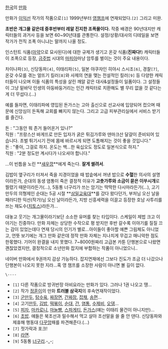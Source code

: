 [한국](%ED%95%9C%EA%B5%AD.md)의 [만화](%EB%A7%8C%ED%99%94.md)

만화가 [이익선](%EC%9D%B4%EC%9D%B5%EC%84%A0.md) 작가의 작품으로`[1]` 1999년부터
[영챔프](%EC%98%81%EC%B1%94%ED%94%84.md)에 연재되었다.`[2]` 그리고 미완.

**초반은 개그물 같은데 중후반부터 레알 진지한 조폭물이다.** 작중 배경은 90년대지만 캐릭터들의 과거사 등을 보면 60~90년대를 관통한다. 설정/상황/대사의 디테일을 보면 작가가 전직 조폭 아니냐는 말까지 나올 정도.

인스턴트 식품([마약](%EB%A7%88%EC%95%BD.md)으로 묘사된다)에 대한 규제가 생기고 온갖 식품(**진짜다!**)
캐릭터들이 조폭으로 등장, [금주법](%EA%B8%88%EC%A3%BC%EB%B2%95.md) 시대의
[마피아](%EB%A7%88%ED%94%BC%EC%95%84.md)마냥 암투를 벌이는 것이 주요 내용이다.

차이나파`[3]`, 신당동파`[4]`, 이태리파`[5]`, 일본 야쿠자인 히야시 스시조`[6]`, 경찰`[7]`, 온갖 수모를 겪는 얼뜨기
킬러`[8]`와 사제의 연을 맺는 전설적인 킬러`[9]` 등 다양한 캐릭터들이 나오며 이들 식품의 특성을 살린 깨알 같은 대사&설정들이
일품이다. 그 설정들이 그냥 밑바닥 인생의 아둥바둥거리는 인간 캐릭터로 치환해도 별 무리 없을 것 같다는 게 더 무섭다.(...)

예를 들자면, 이태리파에 영입된 돈가스는 고아 출신으로 선교사에 입양되어 컸으며 때문에 신앙심이 돈독해 교회를 빠지지 않는다. 그리고 고급
피부관리실에서 서비스 받기를 즐긴다.

돈 : "그동안 뭐 존거 들어온거 있나?"  
직원 : "프랑스산 바게뜨로 만든 입자가 굵은 튀김가루와 덴마크산 달걀이 준비되어 있습니다. 초벌 튀기시기 전에 몸에 바르시게 되면
도톰해지는 것이 좋을 것입니다."  
돈 : "좋아, 그걸로 하지. 온도는 백...한 육십오도 정도로 일본식으로 하지."  
직원 : "2분 정도만 계시다가 나오셔야 합니다."

...이 빈틈을 노린 **[새우깡](%EC%83%88%EC%9A%B0%EA%B9%A1.md)**에게 죽는다. **잘게 썰려서**.

김밥이 옆구리가 터져서 죽을 지경이었을 때 밥솥에서 꺼낸 밥으로 **수혈**한 의사의 설명이라든가, 순대의 동생 염통이 죽은 결정적 이유가
**고춧가루와 소금이 묻은 이쑤시개**로 찔렸기 때문이라든가(...), 5동통 너구리가 쓰는 암기는 딱딱한 다시마라든가(...), 고기만두의
의형제인 순대는 5공 시절
**[삼밀교육대](%EC%82%BC%EC%B2%AD%EA%B5%90%EC%9C%A1%EB%8C%80.md)**를 갔다 왔다던가, 부처님
오신 날을 패러디한 익선(작가)님 오신 날이라든가, 지방 신흥세력을 이끌고 등장한 호남 사투리를 쓰는
채도수([치토스](%EC%B9%98%ED%86%A0%EC%8A%A4.md))라든가...

대놓고 웃기는 개그물이라기보단 소소한 유머를 찾는 타입이다. 스케일이 제법 크고 이야기는 진중하다. 만화 자체는 상당한 수작으로 평 받지만
후반 갈수록 이야기를 질질 끄는 감이 있었는데다 연재 당시의 인기가 별로...아이들이 좋아할 예쁜 그림체도 아니었고, 언뜻 보기에는 개그
만화 같은데 정작 만화 자체는 지나치게 무겁고 매니악한 점도 한몫했다. 기어이 완결을 내지 못했다. 7~8000원짜리 고급본 카툰 단행본으로
나왔면 괜찮았겠지만, 결정적으로 소년만화 잡지에 부합하는 작품이 아니었으니..

네이버 만화에서 9권까지 감상 가능하다. 잡지연재에선 그보다 진도가 조금 더 나갔으나 단행본이 나오지 못한 지라...혹 영 챔프를 소장한
사람이 아니면 볼 길이 없다.

`\----`

  * `[1]` 다른 작품으로 방귀반장 아비요라는 만화가 있다. 그러나 1권 나오고 땡...
  * `[2]` 작가 [정훈이](%EC%A0%95%ED%9B%88%EC%9D%B4.md)의 만화 **트러블 삼국지**의 후속연재작이었다.
  * `[3]` [군만두](%EA%B5%B0%EB%A7%8C%EB%91%90.md), [탕수육](%ED%83%95%EC%88%98%EC%9C%A1.md), [짜장면](%EC%A7%9C%EC%9E%A5%EB%A9%B4.md), [간짜장](%EA%B0%84%EC%A7%9C%EC%9E%A5.md), [잡채](%EC%9E%A1%EC%B1%84.md), [송편](%EC%86%A1%ED%8E%B8.md)...
  * `[4]` 고기[만두](%EB%A7%8C%EB%91%90.md), [김밥](%EA%B9%80%EB%B0%A5.md), [떡볶이](%EB%96%A1%EB%B3%B6%EC%9D%B4.md), [순대](%EC%88%9C%EB%8C%80.md), [간](%EA%B0%84.md), [염통](%EC%97%BC%ED%86%B5.md), [수제비](%EC%88%98%EC%A0%9C%EB%B9%84.md), [오뎅](%EC%98%A4%EB%8E%85.md)...
  * `[5]` [피자](%ED%94%BC%EC%9E%90.md), [마카로니](%EB%A7%88%EC%B9%B4%EB%A1%9C%EB%8B%88.md), [마늘빵](%EB%A7%88%EB%8A%98%EB%B9%B5.md), [스파게티](%EC%8A%A4%ED%8C%8C%EA%B2%8C%ED%8B%B0.md), [돈가스](%EB%8F%88%EA%B0%80%EC%8A%A4.md)(얘는 이태리 물건이 아니지만)...
  * `[6]` [초밥](%EC%B4%88%EB%B0%A5.md). 얘들은 북조선과 밀수해서 먹고 살아 조선말을 쓸 줄 안 댄다. 신당동파와 제휴해 행동대 [다꾸앙](%EB%8B%A8%EB%AC%B4%EC%A7%80.md)패를 파견해준다.(...)
  * `[7]` 젓가락과 포크!
  * `[8]` [라면](%EB%9D%BC%EB%A9%B4.md).
  * `[9]` 5동통 [너구리](%EB%84%88%EA%B5%AC%EB%A6%AC.md).-_-;

